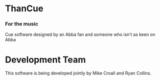 # ThanCue #
### For the music ###
Cue software designed by an Abba fan and someone who isn't as keen on Abba

# Development Team
This software is being developed jointly by Mike Croall and Ryan Collins.
